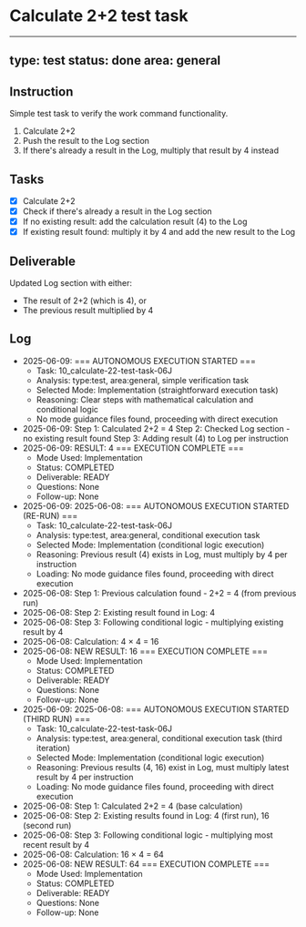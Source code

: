 # Calculate 2+2 test task

---
type: test
status: done
area: general
---


## Instruction
Simple test task to verify the work command functionality.

1. Calculate 2+2
2. Push the result to the Log section
3. If there's already a result in the Log, multiply that result by 4 instead

## Tasks
- [x] Calculate 2+2
- [x] Check if there's already a result in the Log section
- [x] If no existing result: add the calculation result (4) to the Log
- [x] If existing result found: multiply it by 4 and add the new result to the Log

## Deliverable
Updated Log section with either:
- The result of 2+2 (which is 4), or
- The previous result multiplied by 4

## Log
- 2025-06-09: === AUTONOMOUS EXECUTION STARTED ===
  - Task: 10_calculate-22-test-task-06J  
  - Analysis: type:test, area:general, simple verification task
  - Selected Mode: Implementation (straightforward execution task)
  - Reasoning: Clear steps with mathematical calculation and conditional logic
  - No mode guidance files found, proceeding with direct execution
- 2025-06-09: Step 1: Calculated 2+2 = 4
Step 2: Checked Log section - no existing result found
Step 3: Adding result (4) to Log per instruction
- 2025-06-09: RESULT: 4
=== EXECUTION COMPLETE ===
  - Mode Used: Implementation
  - Status: COMPLETED
  - Deliverable: READY
  - Questions: None
  - Follow-up: None
- 2025-06-09: 2025-06-08: === AUTONOMOUS EXECUTION STARTED (RE-RUN) ===
  - Task: 10_calculate-22-test-task-06J
  - Analysis: type:test, area:general, conditional execution task
  - Selected Mode: Implementation (conditional logic execution)
  - Reasoning: Previous result (4) exists in Log, must multiply by 4 per instruction
  - Loading: No mode guidance files found, proceeding with direct execution
- 2025-06-08: Step 1: Previous calculation found - 2+2 = 4 (from previous run)
- 2025-06-08: Step 2: Existing result found in Log: 4
- 2025-06-08: Step 3: Following conditional logic - multiplying existing result by 4
- 2025-06-08: Calculation: 4 × 4 = 16
- 2025-06-08: NEW RESULT: 16
=== EXECUTION COMPLETE ===
  - Mode Used: Implementation
  - Status: COMPLETED  
  - Deliverable: READY
  - Questions: None
  - Follow-up: None
- 2025-06-09: 2025-06-08: === AUTONOMOUS EXECUTION STARTED (THIRD RUN) ===
  - Task: 10_calculate-22-test-task-06J
  - Analysis: type:test, area:general, conditional execution task (third iteration)
  - Selected Mode: Implementation (conditional logic execution)
  - Reasoning: Previous results (4, 16) exist in Log, must multiply latest result by 4 per instruction
  - Loading: No mode guidance files found, proceeding with direct execution
- 2025-06-08: Step 1: Calculated 2+2 = 4 (base calculation)
- 2025-06-08: Step 2: Existing results found in Log: 4 (first run), 16 (second run)
- 2025-06-08: Step 3: Following conditional logic - multiplying most recent result by 4
- 2025-06-08: Calculation: 16 × 4 = 64
- 2025-06-08: NEW RESULT: 64
=== EXECUTION COMPLETE ===
  - Mode Used: Implementation
  - Status: COMPLETED
  - Deliverable: READY
  - Questions: None
  - Follow-up: None
